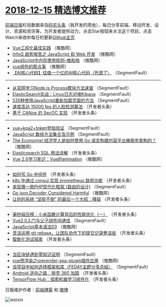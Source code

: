 # [2018-12-15 精选博文推荐](http://hao.caibaojian.com/date/2018/12/15)

[前端日报](http://caibaojian.com/c/news)栏目数据来自[码农头条](http://hao.caibaojian.com/)（我开发的爬虫），每日分享前端、移动开发、设计、资源和资讯等，为开发者提供动力，点击Star按钮来关注这个项目，点击Watch来收听每日的更新[Github主页](https://github.com/kujian/frontendDaily)
* [Vue工程化最佳实践](http://hao.caibaojian.com/94722.html) （推酷网）
* [InfoQ 趋势报告之 JavaScript 和 Web 开发](http://hao.caibaojian.com/94728.html) （推酷网）
* [JavaScript中内存使用规则&#8211;堆和栈](http://hao.caibaojian.com/94724.html) （推酷网）
* [vue组件的那点事](http://hao.caibaojian.com/94727.html) （推酷网）
* [【AI核心代码】估值一个亿的AI核心代码（开源了）](http://hao.caibaojian.com/94665.html) （SegmentFault）

***
* [从官网学习Node.js Process模块方法速查](http://hao.caibaojian.com/94666.html) （SegmentFault）
* [ElasticSearch实战：Linux日志对接Kibana](http://hao.caibaojian.com/94667.html) （SegmentFault）
* [535种使用JavaScript重新加载页面的方法](http://hao.caibaojian.com/94669.html) （SegmentFault）
* [速度高达 15000 fps 的人脸检测算法](http://hao.caibaojian.com/94691.html) （开发者头条）
* [基于 CANoe 的 SecOC 实现](http://hao.caibaojian.com/94692.html) （开发者头条）

***
* [vue+koa2+token登陆验证](http://hao.caibaojian.com/94660.html) （SegmentFault）
* [JavaScript 数组方法集合及示例](http://hao.caibaojian.com/94661.html) （SegmentFault）
* [The Economist 经济学人是如何使用 Go 语言构建内容平台微服务架构的？](http://hao.caibaojian.com/94725.html) （推酷网）
* [Elasticsearch SQL 用法详解](http://hao.caibaojian.com/94675.html) （开发者头条）
* [Vue 2.0学习笔记：Vue的animation](http://hao.caibaojian.com/94718.html) （推酷网）

***
* [如何写 Go 中间件](http://hao.caibaojian.com/94676.html) （开发者头条）
* [k8s 中通过 consul 实现 prometheus 联邦功能](http://hao.caibaojian.com/94687.html) （开发者头条）
* [来狂撸一款PHP现代化框架 (路由的设计)](http://hao.caibaojian.com/94655.html) （SegmentFault）
* [Go json.Decoder Considered Harmful](http://hao.caibaojian.com/94719.html) （推酷网）
* [让你的系统 “坚挺不倒” 的最后一个大招：降级](http://hao.caibaojian.com/94677.html) （开发者头条）

***
* [毫秒级压榨：小米函数计算背后的性能优化（一）](http://hao.caibaojian.com/94688.html) （开发者头条）
* [Vue2.0入门与父子组件间通信](http://hao.caibaojian.com/94656.html) （SegmentFault）
* [JavaScript基本语法03](http://hao.caibaojian.com/94720.html) （推酷网）
* [灵活运用 git rebase，让团队协作下的提交记录整洁些](http://hao.caibaojian.com/94678.html) （开发者头条）
* [智能化测试探索](http://hao.caibaojian.com/94689.html) （开发者头条）

***
* [当区块链遇到零知识证明](http://hao.caibaojian.com/94657.html) （SegmentFault）
* [vue预渲染之prerender-spa-plugin插件应用](http://hao.caibaojian.com/94721.html) （推酷网）
* [谈项目中如何选择框架和库（FEDAY主题分享总结）](http://hao.caibaojian.com/94668.html) （SegmentFault）
* [Android 逆向之路：脱壳 360 加固](http://hao.caibaojian.com/94679.html) （开发者头条）
* [TensorFlow Hub：探索机器学习组件化](http://hao.caibaojian.com/94690.html) （开发者头条）

日报维护作者：[前端博客](http://caibaojian.com/) 和 [微博](http://caibaojian.com/go/weibo)

![weixin](https://user-images.githubusercontent.com/3055447/38468989-651132ac-3b80-11e8-8e6b-15122322a9d7.png)